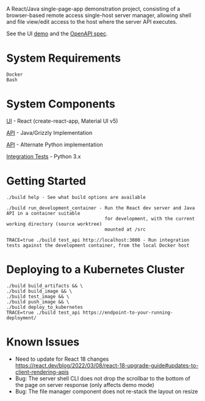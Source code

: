 
  A React/Java single-page-app demonstration project, consisting of a browser-based remote access single-host server manager, allowing shell and file view/edit access to the host where the server API executes.

  See the UI <a href="https://raw.githack.com/cloudomatic/HostManager/develop/demo/index.html" target="_uidemo">demo</a> and the <a href="https://raw.githack.com/cloudomatic/HostManager/main/etc/spec.html" target="_spec">OpenAPI spec</a>.

  # System Requirements

    Docker
    Bash

  # System Components

  [UI](https://github.com/cloudomatic/HostManager/blob/develop/ui/src/HostManagerUI.js) - React (create-react-app, Material UI v5)

  [API](https://github.com/cloudomatic/HostManager/blob/develop/server/src/main/java/io/hostmanager/ServerController.java) - Java/Grizzly Implementation

  [API](https://github.com/cloudomatic/HostManager/blob/develop/server/src/main/python/server.py) - Alternate Python implementation

  [Integration Tests](https://github.com/cloudomatic/HostManager/blob/develop/server/src/test/python/IntegrationTests.py) - Python 3.x

  # Getting Started
  
    ./build help - See what build options are available

    ./build run_development_container - Run the React dev server and Java API in a container suitable 
                                        for development, with the current working directory (source worktree)
                                        mounted at /src

    TRACE=true ./build test_api http://localhost:3000 - Run integration tests against the development container, from the local Docker host

  # Deploying to a Kubernetes Cluster

    ./build build_artifacts && \
    ./build build_image && \
    ./build test_image && \
    ./build push_image && \
    ./build deploy_to_kubernetes
    TRACE=true ./build test_api https://endpoint-to-your-running-deployment/

  # Known Issues

  - Need to update for React 18 changes https://react.dev/blog/2022/03/08/react-18-upgrade-guide#updates-to-client-rendering-apis
  - Bug: The server shell CLI does not drop the scrollbar to the bottom of the page on server response (only affects demo mode)
  - Bug: The file manager component does not re-stack the layout on resize
    
